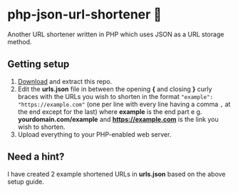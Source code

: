 # php-json-url-shortener 🔗

Another URL shortener written in PHP which uses JSON as a URL storage method.

## Getting setup

1. [Download](https://github.com/robsd/php-json-url-shortener/archive/refs/heads/main.zip) and extract this repo.
3. Edit the **urls.json** file in between the opening **{** and closing **}** curly braces with the URLs you wish to shorten in the format `"example": "https://example.com"` (one per line with every line having a comma `,` at the end except for the last) where **example** is the end part e g. **yourdomain.com/example** and **https://example.com** is the link you wish to shorten.
4. Upload everything to your PHP-enabled web server.

## Need a hint?

I have created 2 example shortened URLs in **urls.json** based on the above setup guide.
